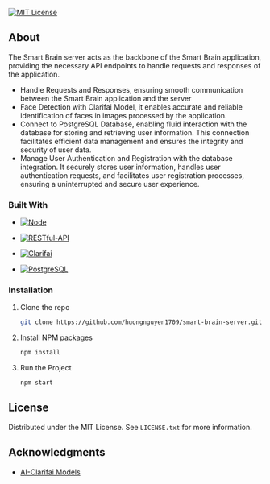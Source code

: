 [![MIT License][license-shield]][license-url]

## About

The Smart Brain server acts as the backbone of the Smart Brain application, providing the necessary API endpoints to handle requests and responses of the application.

- Handle Requests and Responses, ensuring smooth communication between the Smart Brain application and the server
- Face Detection with Clarifai Model, it enables accurate and reliable identification of faces in images processed by the application.
- Connect to PostgreSQL Database, enabling fluid interaction with the database for storing and retrieving user information. This connection facilitates efficient data management and ensures the integrity and security of user data.
- Manage User Authentication and Registration with the database integration. It securely stores user information, handles user authentication requests, and facilitates user registration processes, ensuring a uninterrupted and secure user experience.

### Built With

- [![Node][Node.js]][Node-url]

- [![RESTful-API][RESTful-API.com]][RESTful-API-url]

- [![Clarifai][Clarifai.com]][Clarifai-url]

- [![PostgreSQL][PostgreSQL.org]][PostgreSQL-url]

### Installation

1. Clone the repo
   ```sh
   git clone https://github.com/huongnguyen1709/smart-brain-server.git
   ```
2. Install NPM packages
   ```sh
   npm install
   ```
3. Run the Project
   ```sh
   npm start
   ```

<!-- LICENSE -->

## License

Distributed under the MIT License. See `LICENSE.txt` for more information.

<!-- ACKNOWLEDGMENTS -->

## Acknowledgments

- [AI-Clarifai Models](https://clarifai.com/clarifai/models)

<!-- MARKDOWN LINKS & IMAGES -->

[license-shield]: https://img.shields.io/badge/license-MIT-blue?style=for-the-badge
[license-url]: https://github.com/othneildrew/Best-README-Template/blob/master/LICENSE.txt
[Node.js]: https://img.shields.io/badge/Node-20232A?style=for-the-badge&logo=nodedotjs
[Node-url]: https://nodejs.org/en
[RESTful-API.com]: https://img.shields.io/badge/RESTful%20API-20232A?style=for-the-badge
[RESTful-API-url]: https://konghq.com/learning-center/api-gateway/what-is-restful-api
[Clarifai.com]: https://img.shields.io/badge/AI--Clarifai%20Model-20232A?style=for-the-badge&logo=clarifai&logoColor=blue
[Clarifai-url]: https://clarifai.com/clarifai/models
[PostgreSQL.org]: https://img.shields.io/badge/PostgreSQL-20232A?style=for-the-badge&logo=postgresql&logoColor=green
[PostgreSQL-url]: https://www.postgresql.org/
